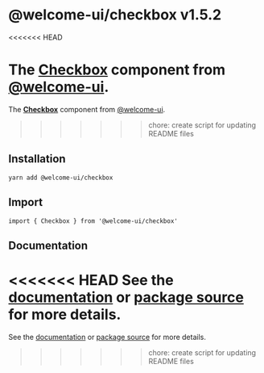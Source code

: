 # @welcome-ui/checkbox v1.5.2
<<<<<<< HEAD

The [Checkbox](http://welcome-ui.com/fields/checkbox) component from [@welcome-ui](http://welcome-ui.com).
=======
  
The **[Checkbox](http://welcome-ui.com/components/checkbox)** component from [@welcome-ui](http://welcome-ui.com).
>>>>>>> chore: create script for updating README files

## Installation

    yarn add @welcome-ui/checkbox

## Import

    import { Checkbox } from '@welcome-ui/checkbox'

## Documentation

<<<<<<< HEAD
See the [documentation](http://welcome-ui.com/fields/checkbox) or [package source](https://github.com/WTTJ/welcome-ui/tree/v1.5.2/packages/Checkbox) for more details.
=======
See the [documentation](http://welcome-ui.com/components/checkbox) or [package source](https://github.com/WTTJ/welcome-ui/tree/v1.5.2/packages/Checkbox) for more details.
>>>>>>> chore: create script for updating README files
